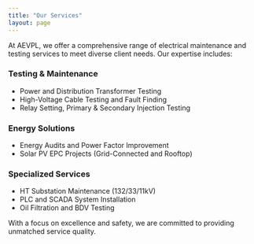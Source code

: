 ```yaml
---
title: "Our Services"
layout: page
---
```



At AEVPL, we offer a comprehensive range of electrical maintenance and testing services to meet diverse client needs. Our expertise includes:

### Testing & Maintenance
- Power and Distribution Transformer Testing
- High-Voltage Cable Testing and Fault Finding
- Relay Setting, Primary & Secondary Injection Testing

### Energy Solutions
- Energy Audits and Power Factor Improvement
- Solar PV EPC Projects (Grid-Connected and Rooftop)

### Specialized Services
- HT Substation Maintenance (132/33/11kV)
- PLC and SCADA System Installation
- Oil Filtration and BDV Testing

With a focus on excellence and safety, we are committed to providing unmatched service quality.